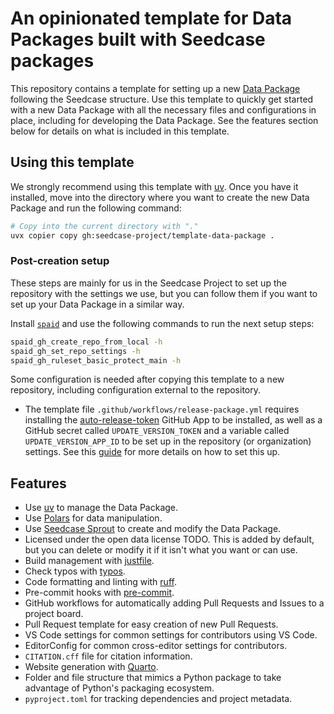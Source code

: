 # An opinionated template for Data Packages built with Seedcase packages

This repository contains a template for setting up a new [Data
Package](https://datapackage.org/) following the Seedcase structure. Use
this template to quickly get started with a new Data Package with all
the necessary files and configurations in place, including for
developing the Data Package. See the features section below for details
on what is included in this template.

## Using this template

We strongly recommend using this template with
[uv](https://docs.astral.sh/uv/). Once you have it installed, move into
the directory where you want to create the new Data Package and run the
following command:

``` bash
# Copy into the current directory with "."
uvx copier copy gh:seedcase-project/template-data-package .
```

### Post-creation setup

These steps are mainly for us in the Seedcase Project to set up the
repository with the settings we use, but you can follow them if you want
to set up your Data Package in a similar way.

Install [`spaid`](https://github.com/seedcase-project/spaid) and use the
following commands to run the next setup steps:

``` bash
spaid_gh_create_repo_from_local -h
spaid_gh_set_repo_settings -h
spaid_gh_ruleset_basic_protect_main -h
```

Some configuration is needed after copying this template to a new
repository, including configuration external to the repository.

-   The template file `.github/workflows/release-package.yml` requires
    installing the
    [auto-release-token](https://github.com/apps/auto-release-token)
    GitHub App to be installed, as well as a GitHub secret called
    `UPDATE_VERSION_TOKEN` and a variable called `UPDATE_VERSION_APP_ID`
    to be set up in the repository (or organization) settings. See this
    [guide](https://guidebook.seedcase-project.org/operations/security#using-github-apps-to-generate-tokens)
    for more details on how to set this up.

## Features

-   Use [uv](https://docs.astral.sh/uv/) to manage the Data Package.
-   Use [Polars](https://www.pola.rs/) for data manipulation.
-   Use [Seedcase Sprout](https://sprout.seedcase-project.org/) to
    create and modify the Data Package.
-   Licensed under the open data license TODO. This is added by default,
    but you can delete or modify it if it isn't what you want or can
    use.
-   Build management with [justfile](https://just.systems/man/en/).
-   Check typos with [typos](https://github.com/crate-ci/typos).
-   Code formatting and linting with
    [ruff](https://docs.astral.sh/ruff/).
-   Pre-commit hooks with [pre-commit](https://pre-commit.com/).
-   GitHub workflows for automatically adding Pull Requests and Issues
    to a project board.
-   Pull Request template for easy creation of new Pull Requests.
-   VS Code settings for common settings for contributors using VS Code.
-   EditorConfig for common cross-editor settings for contributors.
-   `CITATION.cff` file for citation information.
-   Website generation with [Quarto](https://quarto.org/).
-   Folder and file structure that mimics a Python package to take
    advantage of Python's packaging ecosystem.
-   `pyproject.toml` for tracking dependencies and project metadata.
